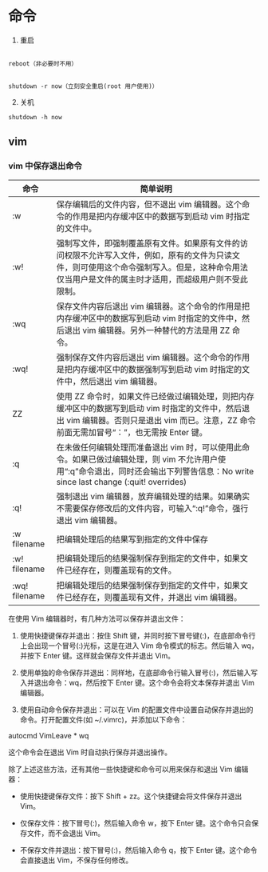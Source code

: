 # 命令

1. 重启

```

reboot（非必要时不用）
```

```

shutdown -r now（立刻安全重启(root 用户使用)）
```

2. 关机

```
shutdown -h now
```

## vim

### vim 中保存退出命令

| 命令          | 简单说明                                                                                                                                                                                             |
| ------------- | ---------------------------------------------------------------------------------------------------------------------------------------------------------------------------------------------------- |
| :w            | 保存编辑后的文件内容，但不退出 vim 编辑器。这个命令的作用是把内存缓冲区中的数据写到启动 vim 时指定的文件中。                                                                                         |
| :w!           | 强制写文件，即强制覆盖原有文件。如果原有文件的访问权限不允许写入文件，例如，原有的文件为只读文件，则可使用这个命令强制写入。但是，这种命令用法仅当用户是文件的属主时才适用，而超级用户则不受此限制。 |
| :wq           | 保存文件内容后退出 vim 编辑器。这个命令的作用是把内存缓冲区中的数据写到启动 vim 时指定的文件中，然后退出 vim 编辑器。另外一种替代的方法是用 ZZ 命令。                                                |
| :wq!          | 强制保存文件内容后退出 vim 编辑器。这个命令的作用是把内存缓冲区中的数据强制写到启动 vim 时指定的文件中，然后退出 vim 编辑器。                                                                        |
| ZZ            | 使用 ZZ 命令时，如果文件已经做过编辑处理，则把内存缓冲区中的数据写到启动 vim 时指定的文件中，然后退出 vim 编辑器。否则只是退出 vim 而已。注意，ZZ 命令前面无需加冒号“：”，也无需按 Enter 键。        |
| :q            | 在未做任何编辑处理而准备退出 vim 时，可以使用此命令。如果已做过编辑处理，则 vim 不允许用户使用“:q”命令退出，同时还会输出下列警告信息：No write since last change (:quit! overrides)                  |
| :q!           | 强制退出 vim 编辑器，放弃编辑处理的结果。如果确实不需要保存修改后的文件内容，可输入“:q!”命令，强行退出 vim 编辑器。                                                                                  |
| :w filename   | 把编辑处理后的结果写到指定的文件中保存                                                                                                                                                               |
| :w! filename  | 把编辑处理后的结果强制保存到指定的文件中，如果文件已经存在，则覆盖现有的文件。                                                                                                                       |
| :wq! filename | 把编辑处理后的结果强制保存到指定的文件中，如果文件已经存在，则覆盖现有文件，并退出 vim 编辑器。                                                                                                      |

在使用 Vim 编辑器时，有几种方法可以保存并退出文件：

1. 使用快捷键保存并退出：按住 Shift 键，并同时按下冒号键(:)，在底部命令行上会出现一个冒号(:)光标，这是在进入 Vim 命令模式的标志。然后输入 wq，并按下 Enter 键。这样就会保存文件并退出 Vim。

2. 使用单独的命令保存并退出：同样地，在底部命令行输入冒号(:)，然后输入写入并退出命令：wq，然后按下 Enter 键。这个命令会将文本保存并退出 Vim 编辑器。

3. 使用自动命令保存并退出：可以在 Vim 的配置文件中设置自动保存并退出的命令。打开配置文件(如 ~/.vimrc)，并添加以下命令：

autocmd VimLeave \* wq

这个命令会在退出 Vim 时自动执行保存并退出操作。

除了上述这些方法，还有其他一些快捷键和命令可以用来保存和退出 Vim 编辑器：

- 使用快捷键保存文件：按下 Shift + zz。这个快捷键会将文件保存并退出 Vim。

- 仅保存文件：按下冒号(:)，然后输入命令 w，按下 Enter 键。这个命令只会保存文件，而不会退出 Vim。

- 不保存文件并退出：按下冒号(:)，然后输入命令 q，按下 Enter 键。这个命令会直接退出 Vim，不保存任何修改。
